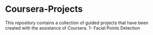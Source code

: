 # Coursera-Projects
This repository contains a collection of guided projects that have been created with the assistance of Coursera.
1- Facial Points Detection
